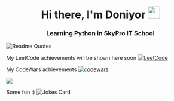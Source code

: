 <h1 align="center">Hi there, I'm Doniyor 
<img src="https://github.com/blackcater/blackcater/raw/main/images/Hi.gif" height="32"/></h1>
<h3 align="center">Learning Python in SkyPro IT School</h3>

![Readme Quotes](https://quotes-github-readme.vercel.app/api?type=horizontal&theme=dark)

My LeetCode achievements will be shown here soon
[![LeetCode](https://leetcode-stats-six.vercel.app/api?username=DoniyoRich=dark)](https://github.com/DoniyoRich/leetcode-stats)

My CodeWars achievements
[![codewars](https://www.codewars.com/users/DoniyoRich/badges/small)](https://www.codewars.com/users/DoniyoRich) 

![](https://komarev.com/ghpvc/?username=DoniyoRich)

Some fun :)
![Jokes Card](https://readme-jokes.vercel.app/api)

<!--
**DoniyoRich/DoniyoRich** is a ✨ _special_ ✨ repository because its `README.md` (this file) appears on your GitHub profile.

Here are some ideas to get you started:

- 🔭 I’m currently working on ...
- 🌱 I’m currently learning ...
- 👯 I’m looking to collaborate on ...
- 🤔 I’m looking for help with ...
- 💬 Ask me about ...
- 📫 How to reach me: ...
- 😄 Pronouns: ...
- ⚡ Fun fact: ...
-->
